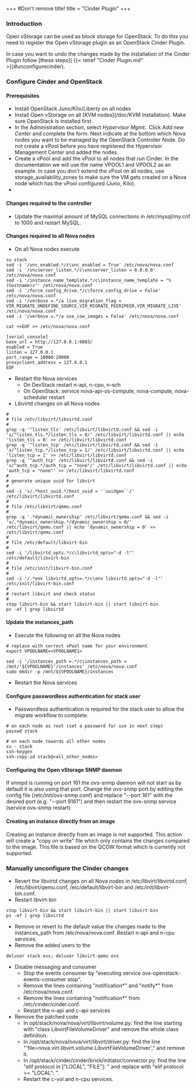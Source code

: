 +++
#Don't remove title!
title = "Cinder Plugin"
+++

### Introduction

Open vStorage can be used as block storage for OpenStack. To do this you
need to register the Open vStorage plugin as an OpenStack Cinder Plugin. 

In case you want to undo the changes made by the installation  of the Cinder Plugin follow [these steps]( {{< relref "Cinder Plugin.md" >}}#unconfigurecinder).

### Configure Cinder and OpenStack

#### Prerequisites

-   Install OpenStack Juno/Kilo/Liberty on all nodes
-   Install Open vStorage on all [KVM nodes](/doc/KVM Installation). Make
    sure OpenStack is installed first. 
-   In the Administration section, select *Hypervisor Mgmt.*. Click *Add new Center* and complete the form. Next indicate at the bottom which Nova nodes you want to be managed by the OpenStack Controller Node. Do not create a vPool before you have registered the Hypervisor Management Center and added the nodes.
-   Create a vPool and add the vPool to all nodes that run Cinder. In the documentation we  will use the name VPOOL1 and VPOOL2 as an example. In case you don't extend the vPool on all nodes, use storage_availability_zones to make sure the VM gets created on a Nova node which has the vPool configured (Juno, Kilo).
-   
#### Changes required to the controller
- Update the maximal amount of MySQL connections in /etc/mysql/my.cnf to 1000 and restart MySQL.

#### Changes required to all Nova nodes

-   On all Nova nodes execute

~~~~ {.sourceCode .python}
su stack
sed -i '/vnc_enabled.*/c\vnc_enabled = True' /etc/nova/nova.conf
sed -i '/vncserver_listen.*/c\vncserver_listen = 0.0.0.0' /etc/nova/nova.conf
sed -i '/instance_name_template.*/c\instance_name_template = "%(hostname)s"' /etc/nova/nova.conf
sed -i '/force_config_drive.*/c\force_config_drive = False' /etc/nova/nova.conf
sed -i '/verbose =.*/a live_migration_flag = VIR_MIGRATE_UNDEFINE_SOURCE,VIR_MIGRATE_PEER2PEER,VIR_MIGRATE_LIVE' /etc/nova/nova.conf
sed -i '/verbose =.*/a use_cow_images = False' /etc/nova/nova.conf

cat <<EOF >> /etc/nova/nova.conf

[serial_console]
base_url = http://127.0.0.1:6083/
enabled = True
listen = 127.0.0.1
port_range = 10000:20000
proxyclient_address = 127.0.0.1
EOF
~~~~

-   Restart the Nova services
    -   On DevStack restart n-api, n-cpu, n-sch
    -   On OpenStack: service nova-api-os-compute, nova-compute,
        nova-scheduler restart
-   Libvirtd changes on all Nova nodes

~~~~ {.sourceCode .python}
#
# file /etc/libvirt/libvirtd.conf
#
grep -q '^listen_tls' /etc/libvirt/libvirtd.conf && sed -i 's/^listen_tls.*/listen_tls = 0/' /etc/libvirt/libvirtd.conf || echo 'listen_tls = 0' >> /etc/libvirt/libvirtd.conf
grep -q '^listen_tcp' /etc/libvirt/libvirtd.conf && sed -i 's/^listen_tcp.*/listen_tcp = 1/' /etc/libvirt/libvirtd.conf || echo 'listen_tcp = 1' >> /etc/libvirt/libvirtd.conf
grep -q '^auth_tcp' /etc/libvirt/libvirtd.conf && sed -i 's/^auth_tcp.*/auth_tcp = "none"/' /etc/libvirt/libvirtd.conf || echo 'auth_tcp = "none"' >> /etc/libvirt/libvirtd.conf
#
# generate unique uuid for libvirt
#
sed -i 's/.*host_uuid.*/host_uuid = '`uuidgen`'/' /etc/libvirt/libvirtd.conf
#
# file /etc/libvirt/qemu.conf
#
grep -q '.*dynamic_ownership' /etc/libvirt/qemu.conf && sed -i 's/.*dynamic_ownership.*/dynamic_ownership = 0/' /etc/libvirt/qemu.conf || echo 'dynamic_ownership = 0' >> /etc/libvirt/qemu.conf
#
# file /etc/default/libvirt-bin
#
sed -i '/libvirtd_opts.*/c\libvirtd_opts="-d -l"' /etc/default/libvirt-bin
#
# file /etc/init/libvirt-bin.conf
#
sed -i '/.*env libvirtd_opts=.*/c\env libvirtd_opts="-d -l"' /etc/init/libvirt-bin.conf
#
# restart libvirt and check status
#
stop libvirt-bin && start libvirt-bin || start libvirt-bin
ps -ef | grep libvirtd
~~~~

#### Update the instances\_path

-   Execute the following on all the Nova nodes

~~~~ {.sourceCode .python}
# replace with correct vPool name for your environment
export VPOOLNAME=<VPOOLNAME1>

sed -i '/instances_path =.*/c\instances_path = /mnt/'${VPOOLNAME}'/instances' /etc/nova/nova.conf
sudo mkdir -p /mnt/${VPOOLNAME}/instances
~~~~

-   Restart the Nova services

#### Configure passwordless authentication for stack user

-   Passwordless authentication is required for the stack user to allow
    the migrate workflow to complete.

~~~~ {.sourceCode .python}
# on each node as root (set a password for use in next step)
passwd stack
~~~~

~~~~ {.sourceCode .python}
# on each node towards all other nodes
su - stack
ssh-keygen
ssh-copy-id stack@<all_other_nodes>
~~~~

#### Configuring the Open vStorage SNMP daemon
If snmpd is running on port 161 the ovs-snmp daemon will not start as by default it is also using that port. Change the ovs-snmp port by editing the config file (/etc/init/ovs-snmp.conf) and replace "--port 161" with the desired port (e.g. "--port 9161") and then restart the ovs-snmp service (service ovs-snmp restart)


#### Creating an instance directly from an image

Creating an instance directly from an image is not supported. This
action will create a "copy on write" file which only contains the
changes compared to the image. This file is based on the QCOW format
which is currently not supported.

<a name="unconfigurecinder" class="internal-ref"></a>
### Manually unconfigure the Cinder changes
- Revert the libvirtd changes on all Nova nodes in /etc/libvirt/libvirtd.conf,  /etc/libvirt/qemu.conf,  /etc/default/libvirt-bin and /etc/init/libvirt-bin.conf.
- Restart libvirt-bin 
~~~~ {.sourceCode .python}
stop libvirt-bin && start libvirt-bin || start libvirt-bin
ps -ef | grep libvirtd
~~~~
- Remove or revert to the default value the changes made to the instances_path from /etc/nova/nova.conf. Restart n-api and n-cpu services.
- Remove the added users to the
~~~~ {.sourceCode .python}
deluser stack ovs; deluser libvirt-qemu ovs
~~~~
- Disable messaging and consumer
    - Stop the events consumer by "executing service ovs-openstack-events-consumer stop".
    - Remove the lines containing "notification\*" and "notify\*" from /etc/nova/nova.conf.
    - Remove the lines containing "notification*" from /etc/cinder/cinder.conf.
    - Restart the n-api and c-api services
-  Remove the patched code
    - In opt/stack/nova/nova/virt/libvirt/volume.py: find the line starting with "class LibvirtFileVolumeDriver" and remove the whole class definition.
    - In /opt/stack/nova/nova/virt/libvirt/driver.py: find the line "'file=nova.virt.libvirt.volume.LibvirtFileVolumeDriver'," and remove it.
    - In /opt/stack/cinder/cinder/brick/initiator/connector.py: find the line "elif protocol in ["LOCAL", "FILE"]: " and replace with "elif protocol == "LOCAL": ".
    - Restart the c-vol and n-cpu services.
